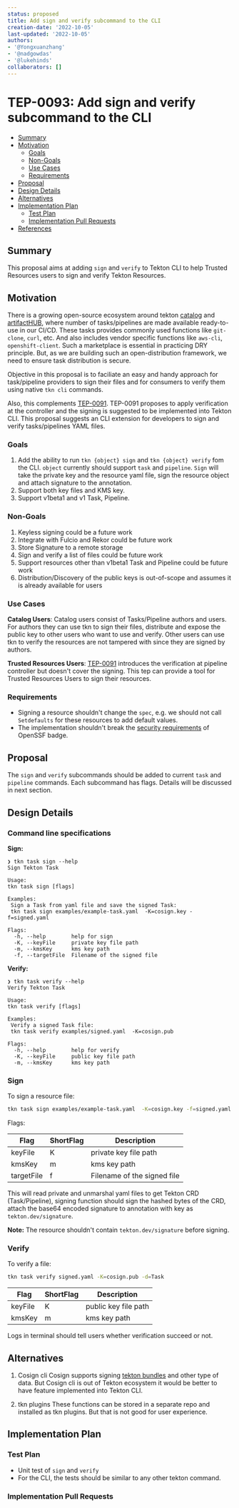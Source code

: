 ```yaml
---
status: proposed
title: Add sign and verify subcommand to the CLI
creation-date: '2022-10-05'
last-updated: '2022-10-05'
authors:
- '@Yongxuanzhang'
- '@nadgowdas'
- '@lukehinds'
collaborators: []
---
```


# TEP-0093: Add sign and verify subcommand to the CLI

<!-- toc -->
- [Summary](#summary)
- [Motivation](#motivation)
  - [Goals](#goals)
  - [Non-Goals](#non-goals)
  - [Use Cases](#use-cases)
  - [Requirements](#requirements)
- [Proposal](#proposal)
- [Design Details](#design-details)
- [Alternatives](#alternatives)
- [Implementation Plan](#implementation-plan)
  - [Test Plan](#test-plan)
  - [Implementation Pull Requests](#implementation-pull-requests)
- [References](#references)
<!-- /toc -->

## Summary

This proposal aims at adding `sign` and `verify` to Tekton CLI to help Trusted Resources users to sign and verify Tekton Resources.


## Motivation

There is a growing open-source ecosystem around tekton [catalog](https://github.com/tektoncd/catalog) and [artifactHUB](https://artifacthub.io), where number of tasks/pipelines are made available ready-to-use in our CI/CD. These tasks provides commonly used functions like `git-clone`, `curl`, etc. And also includes vendor specific functions like `aws-cli`, `openshift-client`. Such a marketplace is essential in practicing DRY principle. But, as we are building such an open-distribution framework, we need to ensure task distribution is secure.

Objective in this proposal is to faciliate an easy and handy approach for task/pipeline providers to sign their files and for consumers to verify them using native `tkn cli` commands.

Also, this complements [TEP-0091](https://github.com/tektoncd/community/blob/main/teps/0091-trusted-resources.md). TEP-0091 proposes to apply verification at the controller and the signing is suggested to be implemented into Tekton CLI. This proposal suggests an CLI extension for developers to sign and verify tasks/pipelines YAML files.

### Goals

1. Add the ability to run `tkn {object} sign` and `tkn {object} verify` fom the CLI. `object` currently should support `task` and `pipeline`. `Sign` will take the private key and the resource yaml file, sign the resource object and attach signature to the annotation.
2. Support both key files and KMS key.
3. Support v1beta1 and v1 Task, Pipeline.

### Non-Goals

1. Keyless signing could be a future work
2. Integrate with Fulcio and Rekor could be future work
3. Store Signature to a remote storage
4. Sign and verify a list of files could be future work
5. Support resources other than v1beta1 Task and Pipeline could be future work
6. Distribution/Discovery of the public keys is out-of-scope and assumes it is already available for users

### Use Cases

**Catalog Users**: Catalog users consist of Tasks/Pipeline authors and users. For authors they can use tkn to sign their files, distribute and expose the public key to other users who want to use and verify. Other users can use tkn to verify the resources are not tampered with since they are signed by authors.

**Trusted Resources Users**: [TEP-0091](https://github.com/tektoncd/community/blob/main/teps/0091-trusted-resources.md) introduces the verification at pipeline controller but doesn't cover the signing. This tep can provide a tool for Trusted Resources Users to sign their resources.

### Requirements

* Signing a resource shouldn't change the `spec`, e.g. we should not call `Setdefaults` for these resources to add default values.
* The implementation shouldn't break the [security requirements](https://bestpractices.coreinfrastructure.org/en/projects/6510) of OpenSSF badge.

## Proposal

The `sign` and `verify` subcommands should be added to current `task` and `pipeline` commands.  Each subcommand has flags. Details will be discussed in next section.

## Design Details

### Command line specifications
**Sign:**
```shell
❯ tkn task sign --help
Sign Tekton Task

Usage:
tkn task sign [flags]

Examples:
 Sign a Task from yaml file and save the signed Task:
 tkn task sign examples/example-task.yaml  -K=cosign.key -f=signed.yaml

Flags:
  -h, --help        help for sign
  -K, --keyFile     private key file path
  -m, --kmsKey      kms key path
  -f, --targetFile  Filename of the signed file
```

**Verify:**
```shell
❯ tkn task verify --help
Verify Tekton Task

Usage:
tkn task verify [flags]

Examples:
 Verify a signed Task file:
 tkn task verify examples/signed.yaml  -K=cosign.pub

Flags:
  -h, --help        help for verify
  -K, --keyFile     public key file path
  -m, --kmsKey      kms key path
```

### Sign
To sign a resource file:
```bash
tkn task sign examples/example-task.yaml  -K=cosign.key -f=signed.yaml
```
Flags:

|  Flag | ShortFlag  |  Description  |
|---|---|---|
| keyFile  | K   |  private key file path |
| kmsKey  | m   | kms key path  |
| targetFile  |  f | Filename of the signed file  |

This will read private and unmarshal yaml files to get Tekton CRD (Task/Pipeline), signing function should sign the hashed bytes of the CRD, attach the base64 encoded signature to annotation with key as `tekton.dev/signature`.

**Note:** The resource shouldn't contain `tekton.dev/signature` before signing.

### Verify
To verify a file:
```bash
tkn task verify signed.yaml -K=cosign.pub -d=Task
```

|  Flag | ShortFlag  |  Description  |
|---|---|---|
| keyFile  | K   |  public key file path |
| kmsKey  | m   | kms key path  |

Logs in terminal should tell users whether verification succeed or not.

## Alternatives

1. Cosign cli
Cosign supports signing [tekton bundles](https://github.com/sigstore/cosign#tekton-bundles) and other type of data. But Cosign cli is out of Tekton ecosystem it would be better to have feature implemented into Tekton CLI.

2. tkn plugins
These functions can be stored in a separate repo and installed as tkn plugins. But that is not good for user experience.


## Implementation Plan

### Test Plan

- Unit test of `sign` and `verify`
- For the CLI, the tests should be similar to any other tekton command.


### Implementation Pull Requests



